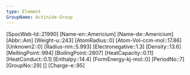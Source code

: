 ```yaml
---
type: Element
GroupName: Actinide-Group
---
```

[SpocWeb-Id::21990]
[Name-en::Americium]
[Name-de::Americium]
[Abbr::Am]
[Weight-u::243]
[AtomRadius::0]
[Atom-Vol-ccm-mol::17.86]
[Unknown2::0]
[Radius-nm::5.993]
[Electronegative::1.3]
[Density::13.6]
[MeltingPoint::994]
[BoilingPoint::2607]
[HeatCapacity::0.11]
[HeatConduct::0.1]
[Enthalpy::14.4]
[FormEnergy-kj-mol::0]
[PeriodNo::7]
[GroupNo::29]
[]
[Charge-e::95]

